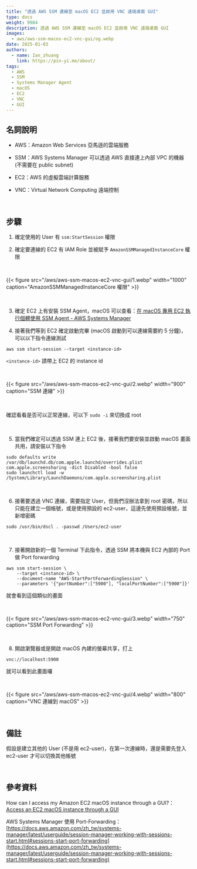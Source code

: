 ```yaml
---
title: "透過 AWS SSM 連線至 macOS EC2 並啟用 VNC 遠端桌面 GUI"
type: docs
weight: 9984
description: 透過 AWS SSM 連線至 macOS EC2 並啟用 VNC 遠端桌面 GUI
images:
  - aws/aws-ssm-macos-ec2-vnc-gui/og.webp
date: 2025-01-03
authors:
  - name: Ian_zhuang
    link: https://pin-yi.me/about/
tags:
  - AWS
  - SSM
  - Systems Manager Agent
  - macOS
  - EC2
  - VNC
  - GUI
---
```


## 名詞說明

- AWS：Amazon Web Services 亞馬遜的雲端服務

- SSM：AWS Systems Manager 可以透過 AWS 直接連上內部 VPC 的機器 (不需要在 public subnet)

- EC2：AWS 的虛擬雲端計算服務

- VNC：Virtual Network Computing 遠端控制

<br>

## 步驟

1. 確定使用的 User 有 `ssm:StartSession` 權限

2. 確定要連線的 EC2 有 IAM Role 並被賦予 `AmazonSSMManagedInstanceCore` 權限

<br>

{{< figure src="/aws/aws-ssm-macos-ec2-vnc-gui/1.webp" width="1000" caption="AmazonSSMManagedInstanceCore 權限" >}}

<br>

3. 確定 EC2 上有安裝 SSM Agent，macOS 可以查看：[在 macOS 專用 EC2 執行個體使用 SSM Agent - AWS Systems Manager](https://docs.aws.amazon.com/zh_tw/systems-manager/latest/userguide/ssm-agent-macos.html)

4. 接著我們等到 EC2 確定啟動完畢 (macOS 啟動到可以連線需要約 5 分鐘)，可以以下指令連線測試

```shell
aws ssm start-session --target <instance-id>
```

`<instance-id>` 請帶上 EC2 的 instance id

<br>

{{< figure src="/aws/aws-ssm-macos-ec2-vnc-gui/2.webp" width="900" caption="SSM 連線" >}}

<br>

確認看看是否可以正常連線，可以下 `sudo -i` 來切換成 root

<br>

5. 當我們確定可以透過 SSM 連上 EC2 後，接著我們要安裝並啟動 macOS 畫面共用，請安裝以下指令

```shell
sudo defaults write /var/db/launchd.db/com.apple.launchd/overrides.plist com.apple.screensharing -dict Disabled -bool false
sudo launchctl load -w /System/Library/LaunchDaemons/com.apple.screensharing.plist
```

<br>

6. 接著要透過 VNC 連線，需要指定 User，但我們沒辦法拿到 root 密碼，所以只能在建立一個帳號，或是使用預設的 ec2-user，這邊先使用預設帳號，並新增密碼

```shell
sudo /usr/bin/dscl . -passwd /Users/ec2-user
```

<br>

7. 接著開啟新的一個 Terminal 下此指令，透過 SSM 將本機與 EC2 內部的 Port 做 Port forwarding

```shell
aws ssm start-session \
    --target <instance-id> \
    --document-name "AWS-StartPortForwardingSession" \
    --parameters '{"portNumber":["5900"], "localPortNumber":["5900"]}'
```

就會看到這個類似的畫面

<br>

{{< figure src="/aws/aws-ssm-macos-ec2-vnc-gui/3.webp" width="750" caption="SSM Port Forwarding" >}}

<br>

8. 開啟瀏覽器或是開啟 macOS 內建的螢幕共享，打上

```shell
vnc://localhost:5900
```

就可以看到此畫面囉

<br>

{{< figure src="/aws/aws-ssm-macos-ec2-vnc-gui/4.webp" width="800" caption="VNC 連線到 macOS" >}}

<br>

## 備註

假設是建立其他的 User (不是用 ec2-user)，在第一次連線時，還是需要先登入 ec2-user 才可以切換其他帳號

<br>

## 參考資料

How can I access my Amazon EC2 macOS instance through a GUI?：[Access an EC2 macOS instance through a GUI](https://repost.aws/knowledge-center/ec2-mac-instance-gui-access)

AWS Systems Manager 使用 Port-Forwarding：[https://docs.aws.amazon.com/zh_tw/systems-manager/latest/userguide/session-manager-working-with-sessions-start.html#sessions-start-port-forwarding](https://docs.aws.amazon.com/zh_tw/systems-manager/latest/userguide/session-manager-working-with-sessions-start.html#sessions-start-port-forwarding)